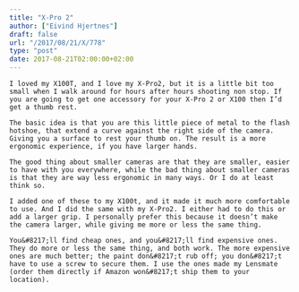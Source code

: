 ```yaml
---
title: "X-Pro 2"
author: ["Eivind Hjertnes"]
draft: false
url: "/2017/08/21/X/778"
type: "post"
date: 2017-08-21T02:00:00+02:00
---
```


<div class="HTML">
  <div></div>

<p>

</div>

```text
I loved my X100T, and I love my X-Pro2, but it is a little bit too small when I walk around for hours after hours shooting non stop. If you are going to get one accessory for your X-Pro 2 or X100 then I’d get a thumb rest.
```

<div class="HTML">
  <div></div>

</p>

</div>

<div class="HTML">
  <div></div>

<p>

</div>

```text
The basic idea is that you are this little piece of metal to the flash hotshoe, that extend a curve against the right side of the camera. Giving you a surface to rest your thumb on. The result is a more ergonomic experience, if you have larger hands.
```

<div class="HTML">
  <div></div>

</p>

</div>

<div class="HTML">
  <div></div>

<p>

</div>

```text
The good thing about smaller cameras are that they are smaller, easier to have with you everywhere, while the bad thing about smaller cameras is that they are way less ergonomic in many ways. Or I do at least think so.
```

<div class="HTML">
  <div></div>

</p>

</div>

<div class="HTML">
  <div></div>

<p>

</div>

```text
I added one of these to my X100t, and it made it much more comfortable to use. And I did the same with my X-Pro2. I either had to do this or add a larger grip. I personally prefer this because it doesn’t make the camera larger, while giving me more or less the same thing.
```

<div class="HTML">
  <div></div>

</p>

</div>

<div class="HTML">
  <div></div>

<p>

</div>

```text
You&#8217;ll find cheap ones, and you&#8217;ll find expensive ones. They do more or less the same thing, and both work. The more expensive ones are much better; the paint don&#8217;t rub off; you don&#8217;t have to use a screw to secure them. I use the ones made my Lensmate (order them directly if Amazon won&#8217;t ship them to your location).
```

<div class="HTML">
  <div></div>

</p>

</div>
